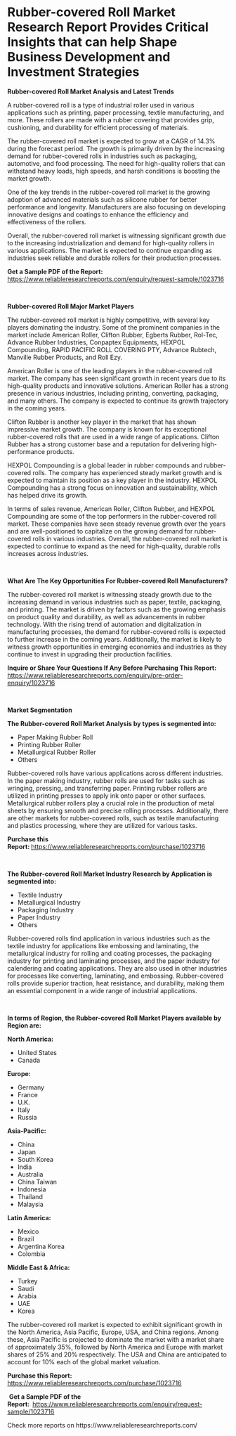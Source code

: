 <p><h1>Rubber-covered Roll Market Research Report Provides Critical Insights that can help Shape Business Development and Investment Strategies</h1></p><p><strong>Rubber-covered Roll Market Analysis and Latest Trends</strong></p>
<p><p>A rubber-covered roll is a type of industrial roller used in various applications such as printing, paper processing, textile manufacturing, and more. These rollers are made with a rubber covering that provides grip, cushioning, and durability for efficient processing of materials.</p><p>The rubber-covered roll market is expected to grow at a CAGR of 14.3% during the forecast period. The growth is primarily driven by the increasing demand for rubber-covered rolls in industries such as packaging, automotive, and food processing. The need for high-quality rollers that can withstand heavy loads, high speeds, and harsh conditions is boosting the market growth.</p><p>One of the key trends in the rubber-covered roll market is the growing adoption of advanced materials such as silicone rubber for better performance and longevity. Manufacturers are also focusing on developing innovative designs and coatings to enhance the efficiency and effectiveness of the rollers.</p><p>Overall, the rubber-covered roll market is witnessing significant growth due to the increasing industrialization and demand for high-quality rollers in various applications. The market is expected to continue expanding as industries seek reliable and durable rollers for their production processes.</p></p>
<p><strong>Get a Sample PDF of the Report:&nbsp;</strong> <a href="https://www.reliableresearchreports.com/enquiry/request-sample/1023716">https://www.reliableresearchreports.com/enquiry/request-sample/1023716</a></p>
<p>&nbsp;</p>
<p><strong>Rubber-covered Roll Major Market Players</strong></p>
<p><p>The rubber-covered roll market is highly competitive, with several key players dominating the industry. Some of the prominent companies in the market include American Roller, Clifton Rubber, Egberts Rubber, Rol-Tec, Advance Rubber Industries, Conpaptex Equipments, HEXPOL Compounding, RAPID PACIFIC ROLL COVERING PTY, Advance Rubtech, Manville Rubber Products, and Roll Ezy.</p><p>American Roller is one of the leading players in the rubber-covered roll market. The company has seen significant growth in recent years due to its high-quality products and innovative solutions. American Roller has a strong presence in various industries, including printing, converting, packaging, and many others. The company is expected to continue its growth trajectory in the coming years.</p><p>Clifton Rubber is another key player in the market that has shown impressive market growth. The company is known for its exceptional rubber-covered rolls that are used in a wide range of applications. Clifton Rubber has a strong customer base and a reputation for delivering high-performance products.</p><p>HEXPOL Compounding is a global leader in rubber compounds and rubber-covered rolls. The company has experienced steady market growth and is expected to maintain its position as a key player in the industry. HEXPOL Compounding has a strong focus on innovation and sustainability, which has helped drive its growth.</p><p>In terms of sales revenue, American Roller, Clifton Rubber, and HEXPOL Compounding are some of the top performers in the rubber-covered roll market. These companies have seen steady revenue growth over the years and are well-positioned to capitalize on the growing demand for rubber-covered rolls in various industries. Overall, the rubber-covered roll market is expected to continue to expand as the need for high-quality, durable rolls increases across industries.</p></p>
<p>&nbsp;</p>
<p><strong>What Are The Key Opportunities For Rubber-covered Roll Manufacturers?</strong></p>
<p><p>The rubber-covered roll market is witnessing steady growth due to the increasing demand in various industries such as paper, textile, packaging, and printing. The market is driven by factors such as the growing emphasis on product quality and durability, as well as advancements in rubber technology. With the rising trend of automation and digitalization in manufacturing processes, the demand for rubber-covered rolls is expected to further increase in the coming years. Additionally, the market is likely to witness growth opportunities in emerging economies and industries as they continue to invest in upgrading their production facilities.</p></p>
<p><strong>Inquire or Share Your Questions If Any Before Purchasing This Report:</strong> <a href="https://www.reliableresearchreports.com/enquiry/pre-order-enquiry/1023716">https://www.reliableresearchreports.com/enquiry/pre-order-enquiry/1023716</a></p>
<p>&nbsp;</p>
<p><strong>Market Segmentation</strong></p>
<p><strong>The Rubber-covered Roll Market Analysis by types is segmented into:</strong></p>
<p><ul><li>Paper Making Rubber Roll</li><li>Printing Rubber Roller</li><li>Metallurgical Rubber Roller</li><li>Others</li></ul></p>
<p><p>Rubber-covered rolls have various applications across different industries. In the paper making industry, rubber rolls are used for tasks such as wringing, pressing, and transferring paper. Printing rubber rollers are utilized in printing presses to apply ink onto paper or other surfaces. Metallurgical rubber rollers play a crucial role in the production of metal sheets by ensuring smooth and precise rolling processes. Additionally, there are other markets for rubber-covered rolls, such as textile manufacturing and plastics processing, where they are utilized for various tasks.</p></p>
<p><strong>Purchase this Report:&nbsp;</strong><a href="https://www.reliableresearchreports.com/purchase/1023716">https://www.reliableresearchreports.com/purchase/1023716</a></p>
<p>&nbsp;</p>
<p><strong>The Rubber-covered Roll Market Industry Research by Application is segmented into:</strong></p>
<p><ul><li>Textile Industry</li><li>Metallurgical Industry</li><li>Packaging Industry</li><li>Paper Industry</li><li>Others</li></ul></p>
<p><p>Rubber-covered rolls find application in various industries such as the textile industry for applications like embossing and laminating, the metallurgical industry for rolling and coating processes, the packaging industry for printing and laminating processes, and the paper industry for calendering and coating applications. They are also used in other industries for processes like converting, laminating, and embossing. Rubber-covered rolls provide superior traction, heat resistance, and durability, making them an essential component in a wide range of industrial applications.</p></p>
<p>&nbsp;</p>
<p><strong>In terms of Region, the Rubber-covered Roll Market Players available by Region are:</strong></p>
<p>
    <p> <strong> North America: </strong>
        <ul>
            <li>United States</li>
            <li>Canada</li>
        </ul>
        </p> 
    <p> <strong> Europe: </strong>
        <ul>
            <li>Germany</li>
            <li>France</li>
            <li>U.K.</li>
            <li>Italy</li>
            <li>Russia</li>
        </ul>
        </p> 
    <p> <strong> Asia-Pacific: </strong>
        <ul>
            <li>China</li>
            <li>Japan</li>
            <li>South Korea</li>
            <li>India</li>
            <li>Australia</li>
            <li>China Taiwan</li>
            <li>Indonesia</li>
            <li>Thailand</li>
            <li>Malaysia</li>
        </ul>
        </p> 
    <p> <strong> Latin America: </strong>
        <ul>
            <li>Mexico</li>
            <li>Brazil</li>
            <li>Argentina Korea</li>
            <li>Colombia</li>
        </ul>
        </p> 
    <p> <strong> Middle East & Africa: </strong>
        <ul>
            <li>Turkey</li>
            <li>Saudi</li>
            <li>Arabia</li>
            <li>UAE</li>
            <li>Korea</li>
        </ul>
    </p>
    </p>
<p><p>The rubber-covered roll market is expected to exhibit significant growth in the North America, Asia Pacific, Europe, USA, and China regions. Among these, Asia Pacific is projected to dominate the market with a market share of approximately 35%, followed by North America and Europe with market shares of 25% and 20% respectively. The USA and China are anticipated to account for 10% each of the global market valuation.</p></p>
<p><strong>Purchase this Report: </strong><a href="https://www.reliableresearchreports.com/purchase/1023716">https://www.reliableresearchreports.com/purchase/1023716</a></p>
<p>&nbsp;<strong>Get a Sample PDF of the Report:&nbsp;&nbsp;</strong><a href="https://www.reliableresearchreports.com/enquiry/request-sample/1023716">https://www.reliableresearchreports.com/enquiry/request-sample/1023716</a></p>
<p><strong></strong></p>
<p>Check more reports on https://www.reliableresearchreports.com/</p>